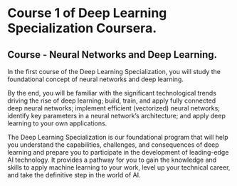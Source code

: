 # Course 1 of Deep Learning Specialization Coursera.

## Course - Neural Networks and Deep Learning.

In the first course of the Deep Learning Specialization, you will study the foundational concept of neural networks and deep learning. 

By the end, you will be familiar with the significant technological trends driving the rise of deep learning; build, train, and apply fully 
connected deep neural networks; implement efficient (vectorized) neural networks; identify key parameters in a neural network’s architecture;
and apply deep learning to your own applications.

The Deep Learning Specialization is our foundational program that will help you understand the capabilities, challenges, and consequences of 
deep learning and prepare you to participate in the development of leading-edge AI technology. It provides a pathway for you to gain the knowledge 
and skills to apply machine learning to your work, level up your technical career, and take the definitive step in the world of AI. 


